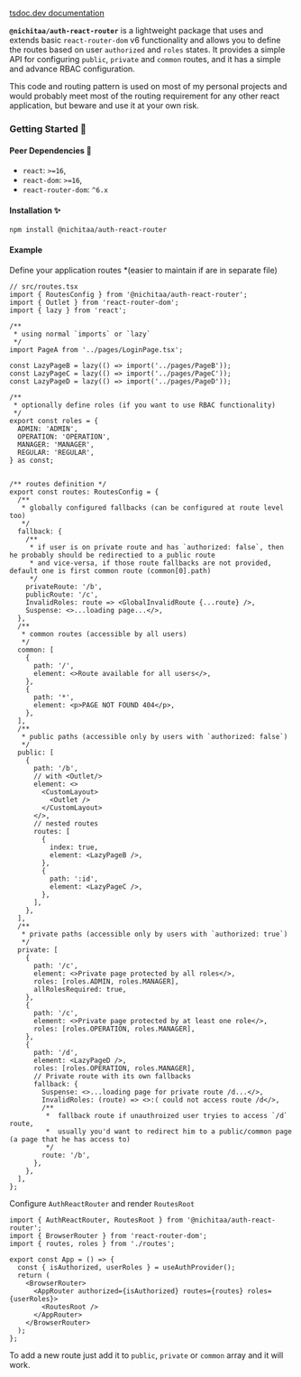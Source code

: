 [tsdoc.dev documentation](https://tsdocs.dev/docs/@nichitaa/auth-react-router)

**`@nichitaa/auth-react-router`** is a lightweight package that uses and extends basic `react-router-dom` v6
functionality and allows you to define the routes based on user `authorized` and `roles` states. It provides a simple
API for configuring `public`, `private` and `common` routes, and it has a simple and advance RBAC configuration.


This code and routing pattern is used on most of my personal projects and would probably meet most of the routing
requirement for any other react application, but beware and use it at your own risk.

### Getting Started 🎉
#### Peer Dependencies 🔨

* `react`: `>=16`,
* `react-dom`: `>=16`,
* `react-router-dom`: `^6.x`

#### Installation ✨
```shell
npm install @nichitaa/auth-react-router
```

#### Example

Define your application routes *(easier to maintain if are in separate file)

```JSX
// src/routes.tsx
import { RoutesConfig } from '@nichitaa/auth-react-router';
import { Outlet } from 'react-router-dom';
import { lazy } from 'react';

/**
 * using normal `imports` or `lazy`
 */
import PageA from '../pages/LoginPage.tsx';

const LazyPageB = lazy(() => import('../pages/PageB'));
const LazyPageC = lazy(() => import('../pages/PageC'));
const LazyPageD = lazy(() => import('../pages/PageD'));

/**
 * optionally define roles (if you want to use RBAC functionality)
 */
export const roles = {
  ADMIN: 'ADMIN',
  OPERATION: 'OPERATION',
  MANAGER: 'MANAGER',
  REGULAR: 'REGULAR',
} as const;


/** routes definition */
export const routes: RoutesConfig = {
  /**
   * globally configured fallbacks (can be configured at route level too)
   */
  fallback: {
    /**
     * if user is on private route and has `authorized: false`, then he probably should be redirectied to a public route
     * and vice-versa, if those route fallbacks are not provided, default one is first common route (common[0].path)
     */
    privateRoute: '/b', 
    publicRoute: '/c',
    InvalidRoles: route => <GlobalInvalidRoute {...route} />,
    Suspense: <>...loading page...</>,
  },
  /**
   * common routes (accessible by all users)
   */
  common: [
    {
      path: '/',
      element: <>Route available for all users</>,
    },
    {
      path: '*',
      element: <p>PAGE NOT FOUND 404</p>,
    },
  ],
  /**
   * public paths (accessible only by users with `authorized: false`)
   */
  public: [
    {
      path: '/b',
      // with <Outlet/>
      element: <>
        <CustomLayout>
          <Outlet />
        </CustomLayout>
      </>,
      // nested routes
      routes: [
        {
          index: true,
          element: <LazyPageB />,
        },
        {
          path: ':id',
          element: <LazyPageC />,
        },
      ],
    },
  ],
  /**
   * private paths (accessible only by users with `authorized: true`)
   */
  private: [
    {
      path: '/c',
      element: <>Private page protected by all roles</>,
      roles: [roles.ADMIN, roles.MANAGER],
      allRolesRequired: true,
    },
    {
      path: '/c',
      element: <>Private page protected by at least one role</>,
      roles: [roles.OPERATION, roles.MANAGER],
    },
    {
      path: '/d',
      element: <LazyPageD />,
      roles: [roles.OPERATION, roles.MANAGER],
      // Private route with its own fallbacks
      fallback: {
        Suspense: <>...loading page for private route /d...</>,
        InvalidRoles: (route) => <>:( could not access route /d</>,
        /**
         *  fallback route if unauthroized user tryies to access `/d` route,
         *  usually you'd want to redirect him to a public/common page (a page that he has access to)
         */
        route: '/b',
      },
    },
  ],
};
```

Configure `AuthReactRouter` and render `RoutesRoot`

```JSX
import { AuthReactRouter, RoutesRoot } from '@nichitaa/auth-react-router';
import { BrowserRouter } from 'react-router-dom';
import { routes, roles } from './routes';

export const App = () => {
  const { isAuthorized, userRoles } = useAuthProvider();
  return (
    <BrowserRouter>
      <AppRouter authorized={isAuthorized} routes={routes} roles={userRoles}>
        <RoutesRoot />
      </AppRouter>
    </BrowserRouter>
  );
};
```

To add a new route just add it to `public`, `private` or `common` array and it will work. 

